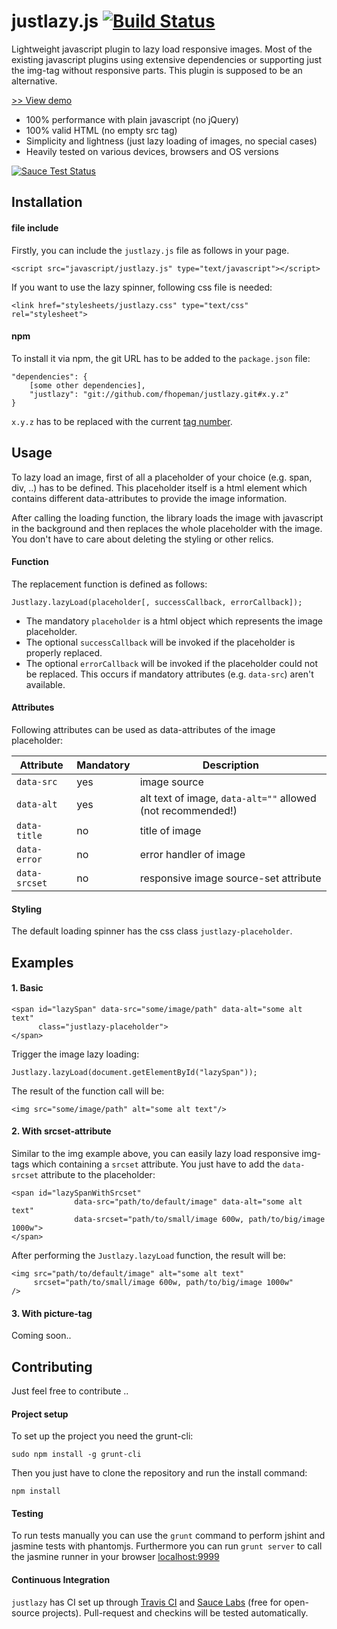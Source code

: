 # justlazy.js [![Build Status](https://travis-ci.org/fhopeman/justlazy.svg?branch=master)](https://travis-ci.org/fhopeman/justlazy)
Lightweight javascript plugin to lazy load responsive images. Most of the existing javascript plugins using extensive dependencies or
supporting just the img-tag without responsive parts. This plugin is supposed to be an alternative.

[>> View demo](http://fhopeman.github.io/justlazy/)

- 100% performance with plain javascript (no jQuery)
- 100% valid HTML (no empty src tag)
- Simplicity and lightness (just lazy loading of images, no special cases)
- Heavily tested on various devices, browsers and OS versions

[![Sauce Test Status](https://saucelabs.com/browser-matrix/fhopeman.svg)](https://saucelabs.com/u/fhopeman)

## Installation
#### file include
Firstly, you can include the `justlazy.js` file as follows in your page.
```
<script src="javascript/justlazy.js" type="text/javascript"></script>
```

If you want to use the lazy spinner, following css file is needed:
```
<link href="stylesheets/justlazy.css" type="text/css" rel="stylesheet">
```

#### npm
To install it via npm, the git URL has to be added to the `package.json` file:
```
"dependencies": {
    [some other dependencies],
    "justlazy": "git://github.com/fhopeman/justlazy.git#x.y.z"
}
```
`x.y.z` has to be replaced with the current [tag number](https://github.com/fhopeman/justlazy/releases).

## Usage
To lazy load an image, first of all a placeholder of your choice (e.g. span, div, ..)
has to be defined. This placeholder itself is a html element which contains
different data-attributes to provide the image information.

After calling the loading function, the library loads the image with javascript
in the background and then replaces the whole placeholder with the image.
You don't have to care about deleting the styling or other relics.

#### Function
The replacement function is defined as follows:
```
Justlazy.lazyLoad(placeholder[, successCallback, errorCallback]);
```
- The mandatory `placeholder` is a html object which represents the
image placeholder.
- The optional `successCallback` will be invoked if the placeholder is
properly replaced.
- The optional `errorCallback` will be invoked if the placeholder could not be
replaced. This occurs if mandatory attributes (e.g. `data-src`) aren't available.

#### Attributes
Following attributes can be used as data-attributes of the image
placeholder:

| Attribute   | Mandatory   |Description                          |
|-------------|-------------|-------------------------------------|
|`data-src`   |yes          |image source                         |
|`data-alt`   |yes          |alt text of image, `data-alt=""` allowed (not recommended!)|
|`data-title` |no           |title of image                       |
|`data-error` |no           |error handler of image               |
|`data-srcset`|no           |responsive image source-set attribute|

#### Styling
The default loading spinner has the css class `justlazy-placeholder`.

## Examples
#### 1. Basic
```
<span id="lazySpan" data-src="some/image/path" data-alt="some alt text"
      class="justlazy-placeholder">
</span>
```

Trigger the image lazy loading:
```
Justlazy.lazyLoad(document.getElementById("lazySpan"));
```

The result of the function call will be:
```
<img src="some/image/path" alt="some alt text"/>
```

#### 2. With srcset-attribute
Similar to the img example above, you can easily lazy load responsive img-tags which containing a `srcset` attribute.
You just have to add the `data-srcset` attribute to the placeholder:
```
<span id="lazySpanWithSrcset"
              data-src="path/to/default/image" data-alt="some alt text"
              data-srcset="path/to/small/image 600w, path/to/big/image 1000w">
</span>
```
After performing the `Justlazy.lazyLoad` function, the result will be:
```
<img src="path/to/default/image" alt="some alt text"
     srcset="path/to/small/image 600w, path/to/big/image 1000w"
/>
```

#### 3. With picture-tag
Coming soon..

## Contributing
Just feel free to contribute ..

#### Project setup
To set up the project you need the grunt-cli:
```
sudo npm install -g grunt-cli
```

Then you just have to clone the repository and run the install command:
```
npm install
```

#### Testing
To run tests manually you can use the `grunt` command to perform jshint and jasmine tests with phantomjs.
Furthermore you can run `grunt server` to call the jasmine runner in your browser [localhost:9999](http://localhost:9999)

#### Continuous Integration
`justlazy` has CI set up through [Travis CI](https://travis-ci.org) and [Sauce Labs](https://saucelabs.com) (free for open-source projects).
Pull-request and checkins will be tested automatically.
